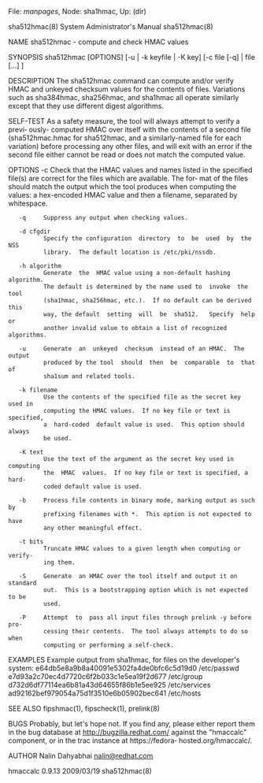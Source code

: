 File: *manpages*,  Node: sha1hmac,  Up: (dir)

sha512hmac(8)            System Administrator's Manual           sha512hmac(8)



NAME
       sha512hmac - compute and check HMAC values


SYNOPSIS
       sha512hmac  [OPTIONS]  [-u  | -k keyfile | -K key] [-c file [-q] | file
       [...] ]


DESCRIPTION
       The sha512hmac command can  compute  and/or  verify  HMAC  and  unkeyed
       checksum  values  for  the  contents  of  files.   Variations  such  as
       sha384hmac, sha256hmac, and sha1hmac all operate similarly except  that
       they use different digest algorithms.


SELF-TEST
       As  a  safety  measure, the tool will always attempt to verify a previ‐
       ously- computed HMAC over itself with the contents  of  a  second  file
       (sha512hmac.hmac  for  sha512hmac,  and a similarly-named file for each
       variation) before processing any other files, and  will  exit  with  an
       error  if  the  second file either cannot be read or does not match the
       computed value.


OPTIONS
       -c     Check that the HMAC values and names  listed  in  the  specified
              file(s) are correct for the files which are available.  The for‐
              mat of the files should match the output which the tool produces
              when  computing  the values: a hex-encoded HMAC value and then a
              filename, separated by whitespace.

       -q     Suppress any output when checking values.

       -d cfgdir
              Specify the configuration  directory  to  be  used  by  the  NSS
              library.  The default location is /etc/pki/nssdb.

       -h algorithm
              Generate  the  HMAC value using a non-default hashing algorithm.
              The default is determined by the name used to  invoke  the  tool
              (sha1hmac, sha256hmac, etc.).  If no default can be derived this
              way, the default  setting  will  be  sha512.   Specify  help  or
              another invalid value to obtain a list of recognized algorithms.

       -u     Generate  an  unkeyed  checksum  instead of an HMAC.  The output
              produced by the tool  should  then  be  comparable  to  that  of
              sha1sum and related tools.

       -k filename
              Use the contents of the specified file as the secret key used in
              computing the HMAC values.  If no key file or text is specified,
              a  hard-coded  default value is used.  This option should always
              be used.

       -K text
              Use the text of the argument as the secret key used in computing
              the  HMAC  values.  If no key file or text is specified, a hard-
              coded default value is used.

       -b     Process file contents in binary mode, marking output as such  by
              prefixing filenames with *.  This option is not expected to have
              any other meaningful effect.

       -t bits
              Truncate HMAC values to a given length when computing or verify‐
              ing them.

       -S     Generate  an HMAC over the tool itself and output it on standard
              out.  This is a bootstrapping option which is not expected to be
              used.

       -P     Attempt  to  pass all input files through prelink -y before pro‐
              cessing their contents.  The tool always attempts to do so  when
              computing or performing a self-check.



EXAMPLES
       Example output from sha1hmac, for files on the developer's system:
         e64db5e8a9b8a40091e5302fa4de0bfc6c5d19d0  /etc/passwd
         e7d93a2c70ec4d7720c6f2b033c1e5ea19f2d677  /etc/group
         d732d6df77114ea6b81a43d64655f86b1e5ee925  /etc/services
         ad92162bef979054a75d1f3510e6b05902bec641  /etc/hosts


SEE ALSO
       fipshmac(1), fipscheck(1), prelink(8)


BUGS
       Probably,  but  let's  hope not.  If you find any, please either report
       them in the bug database  at  http://bugzilla.redhat.com/  against  the
       "hmaccalc"  component,  or  in  the  trac  instance  at https://fedora‐
       hosted.org/hmaccalc/.


AUTHOR
       Nalin Dahyabhai <nalin@redhat.com>



hmaccalc 0.9.13                   2009/03/19                     sha512hmac(8)
